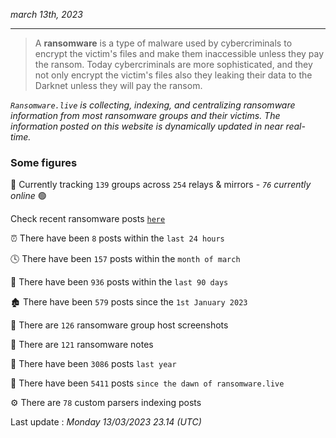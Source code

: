 _march 13th, 2023_

---

> A **ransomware** is a type of malware used by cybercriminals to encrypt the victim's files and make them inaccessible unless they pay the ransom. Today cybercriminals are more sophisticated, and they not only encrypt the victim's files also they leaking their data to the Darknet unless they will pay the ransom.


_`Ransomware.live` is collecting, indexing, and centralizing ransomware information from most ransomware groups and their victims. The information posted on this website is dynamically updated in near real-time._

### Some figures 

🔎 Currently tracking `139` groups across `254` relays & mirrors - _`76` currently online_ 🟢

Check recent ransomware posts [`here`](recentposts.md)


⏰ There have been `8` posts within the `last 24 hours`

🕓 There have been `157` posts within the `month of march`

📅 There have been `936` posts within the `last 90 days`

🏚 There have been `579` posts since the `1st January 2023`

📸 There are `126` ransomware group host screenshots

📝 There are `121` ransomware notes

🚀 There have been `3086` posts `last year`

🐣 There have been `5411` posts `since the dawn of ransomware.live`

⚙️ There are `78` custom parsers indexing posts



Last update : _Monday 13/03/2023 23.14 (UTC)_

